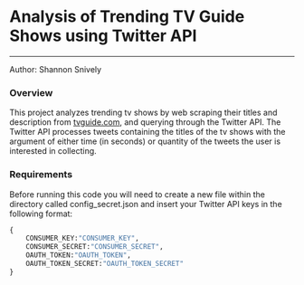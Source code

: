 # Analysis of Trending TV Guide Shows using Twitter API
___
Author: Shannon Snively

### Overview
This project analyzes trending tv shows by web scraping their titles and description from [tvguide.com](http://www.tvguide.com/trending-tonight), and querying through the Twitter API. The Twitter API processes tweets containing the titles of the tv shows with the argument of either time (in seconds) or quantity of the tweets the user is interested in collecting.

### Requirements
Before running this code you will need to create a new file within the directory called config_secret.json and insert your Twitter API keys in the following format:

```python 
{
    CONSUMER_KEY:"CONSUMER_KEY",
    CONSUMER_SECRET:"CONSUMER_SECRET",
    OAUTH_TOKEN:"OAUTH_TOKEN",
    OAUTH_TOKEN_SECRET:"OAUTH_TOKEN_SECRET"
}
```
